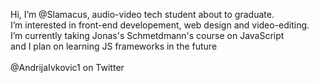 Hi, I’m @Slamacus, audio-video tech student about to graduate. <br>
I’m interested in front-end developement, web design and video-editing. <br>
I’m currently taking Jonas's Schmetdmann's course on JavaScript <br> and I plan on learning JS frameworks in the future <br> <br>
@AndrijaIvkovic1 on Twitter

<!---
Slamacus/Slamacus is a ✨ special ✨ repository because its `README.md` (this file) appears on your GitHub profile.
You can click the Preview link to take a look at your changes.
--->
